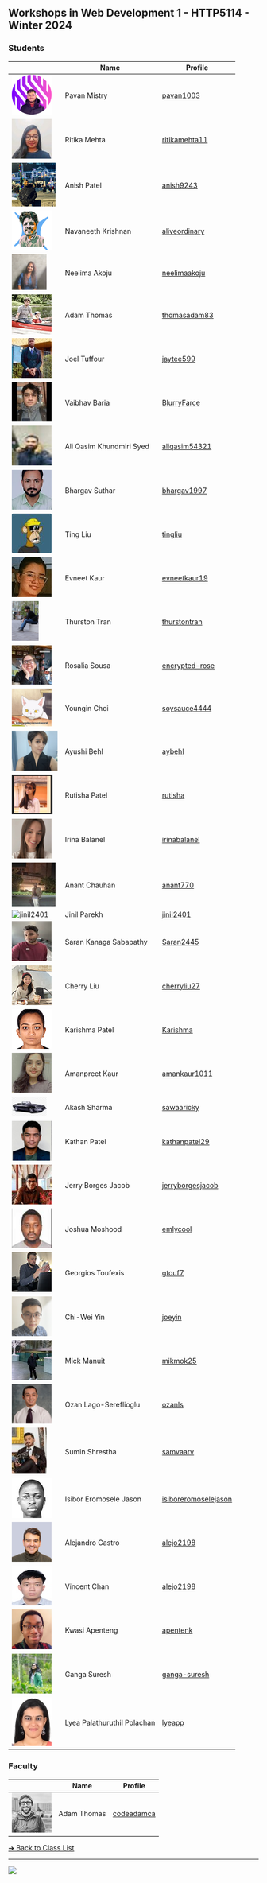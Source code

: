 <style>@import url("//readme.codeadam.ca/readme.css");</style>

## Workshops in Web Development 1 - HTTP5114 - Winter 2024

### Students

|                                          | Name        | Profile                               |
| ---------------------------------------- | ----------- | ------------------------------------- |
| ![pavan1003](images/pavan_1003.png) | Pavan Mistry | [pavan1003](students/pavan1003) |
| ![ritikamehta11](images/ritikamehta11.jpeg) | Ritika Mehta | [ritikamehta11](students/ritikamehta11) |
| ![anish9243](images/anish-9243.jpg) | Anish Patel | [anish9243](students/anish9243) |
| ![aliveordinary](images/aliveordinary.png) | Navaneeth Krishnan | [aliveordinary](students/aliveordinary.markdown) |
| ![neelimaakoju](images/neelimaakoju.png) | Neelima Akoju |[neelimaakoju](students/neelimaakoju.markdown) |
| ![thomasadam83](images/thomasadam83.jpg) | Adam Thomas | [thomasadam83](students/thomasadam83) |
| ![jaytee599](images/myimage.jpg) | Joel Tuffour| [jaytee599](students/jaytee599) |
| ![BlurryFarce](images/vaibhav.jpg) | Vaibhav Baria | [BlurryFarce](students/blurryfarce.md) |
| ![aliqasim54321](images/aliqasim54321%20(1).jpg) | Ali Qasim Khundmiri Syed | [aliqasim54321](students/aliqasim54321) |
| ![bhargav1997](images/bhargav1997.jpeg) | Bhargav Suthar | [bhargav1997](students/bhargav1997) |
| ![tingliu](images/unlimitedting.jpg) | Ting Liu | [tingliu](students/unlimitedting.markdown)      |
| ![evneetkaur19](images/evneetkaur19.jpg) | Evneet Kaur | [evneetkaur19](students/evneetkaur19.markdown) |
| ![thurstontran](images/thurstontran.png) | Thurston Tran | [thurstontran](students/thurstontran) |
| ![encrypted-rose](images/encryptedrose.jpg) |Rosalia Sousa | [encrypted-rose](students/encryptedrose.markdown)|
| ![soysauce4444](images/soysauce4444.png) | Youngin Choi | [soysauce4444](students/soysauce4444) |
| ![aybehl](images/aybehl.png) | Ayushi Behl | [aybehl](students/aybehl.markdown) |
| ![rutisha](images/Rutisha%20Patel.png)   | Rutisha Patel | [rutisha](students/rutisha.markdown)  |
| ![irinabalanel](images/irinabalanel.jpg) | Irina Balanel | [irinabalanel](students/irinabalanel.markdown) |
| ![anant770](images/anantchauhan.jpeg) | Anant Chauhan | [anant770](students/anantchauhan.markdown) |
| ![jinil2401](images/jinil(1).jpg) | Jinil Parekh | [jinil2401](students/jinil.markdown) |
| ![Saran2445](images/Saran2445.jpg) | Saran Kanaga Sabapathy | [Saran2445](students/Saran2445.markdown) |
| ![cherryliu27](images/cherryliu27.jpg) | Cherry Liu | [cherryliu27](students/cherryliu27.markdown) |
| ![Karishma](images/Karishma271.jpg) | Karishma Patel | [Karishma](students/Karishma271.markdown) |
| ![amankaur1011](images/amankaur1011.jpg) |Amanpreet Kaur | [amankaur1011](students/amankaur1011.md) |
| ![sawaricky](images/sawaricky.jpg) | Akash Sharma | [sawaaricky](students/sawaricky.markdown) |
| ![kathanpatel29](/images/kathan.jpg) | Kathan Patel | [kathanpatel29](/students/kathanpatel29.markdown) |
| ![jerryborgesjacob](images/jerryborgesjacob.jpg) | Jerry Borges Jacob | [jerryborgesjacob](students/jerryborgesjacob.markdown) |
| ![emlycool](images/emlycool.jpg) | Joshua Moshood | [emlycool](students/emlycool.markdown) |
| ![gtouf7](images/gtouf7.JPEG) | Georgios Toufexis | [gtouf7](students/gtouf7.markdown) |
| ![joeyin](images/joeyin.png) | Chi-Wei Yin | [joeyin](students/joeyin.markdown) |
| ![mikmok25](images/mikmok25.jpg) | Mick Manuit | [mikmok25](student/mikmok25.markdown) |
| ![ozanls](images/ozanls.png) | Ozan Lago-Sereflioglu | [ozanls](students/ozanls.markdown) |
| ![samvaarv](images/samvaarv.jpg) | Sumin Shrestha | [samvaarv](students/samvaarv) |
| ![isiboreromoselejason](images/IsiborEromosele1.jpg) | Isibor Eromosele Jason | [isiboreromoselejason](students/isiboreromoselejason.markdown) |
| ![alejo2198](images/alejo2198.png) | Alejandro Castro | [alejo2198](students/alejo2198) |
| ![vincent1224](images/vincentchan1224.jpg) | Vincent Chan | [alejo2198](students/vincentchan1224) |
| ![apentenk](images/apentenk.jpg) | Kwasi Apenteng | [apentenk](students/apentenk) |
| ![ganga-suresh](images/ganga-suresh.jpeg) | Ganga Suresh | [ganga-suresh](students/ganga-suresh) |
| ![lyeapp](images/lyea.jpg) | Lyea Palathuruthil Polachan | [lyeapp](students/lyeapp) |

### Faculty

|                                       | Name        | Profile                          |
| ------------------------------------- | ----------- | -------------------------------- |
| ![Adam Thomas](images/codeadamca.png) | Adam Thomas | [codeadamca](faculty/codeadamca) |

[&#10132; Back to Class List](/)

---

<a href="https://brickmmo.com">
<img src="https://brickmmo.com/images/brickmmo-logo-horizontal.jpg" width="100">
</a>
